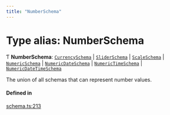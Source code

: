 ```yaml
---
title: "NumberSchema"
---
```

# Type alias: NumberSchema

Ƭ **NumberSchema**: [`CurrencySchema`](../interfaces/CurrencySchema.md) \| [`SliderSchema`](../interfaces/SliderSchema.md) \| [`ScaleSchema`](../interfaces/ScaleSchema.md) \| [`NumericSchema`](../interfaces/NumericSchema.md) \| [`NumericDateSchema`](../interfaces/NumericDateSchema.md) \| [`NumericTimeSchema`](../interfaces/NumericTimeSchema.md) \| [`NumericDateTimeSchema`](../interfaces/NumericDateTimeSchema.md)

The union of all schemas that can represent number values.

#### Defined in

[schema.ts:213](https://github.com/coda/packs-sdk/blob/main/schema.ts#L213)
